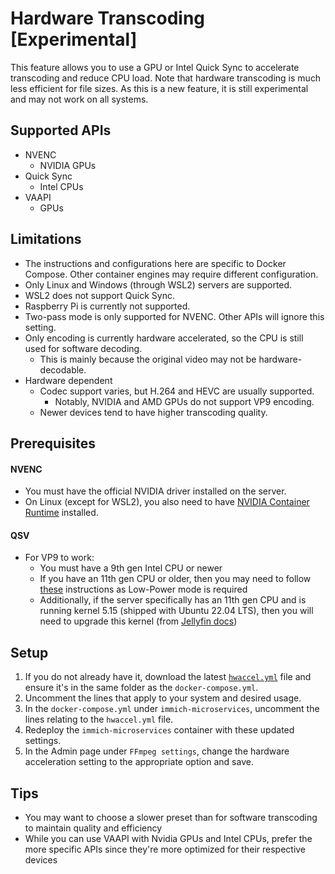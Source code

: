 # Hardware Transcoding [Experimental]

This feature allows you to use a GPU or Intel Quick Sync to accelerate transcoding and reduce CPU load.
Note that hardware transcoding is much less efficient for file sizes.
As this is a new feature, it is still experimental and may not work on all systems.

## Supported APIs

- NVENC
  - NVIDIA GPUs
- Quick Sync
  - Intel CPUs
- VAAPI
  - GPUs

## Limitations

- The instructions and configurations here are specific to Docker Compose. Other container engines may require different configuration.
- Only Linux and Windows (through WSL2) servers are supported.
- WSL2 does not support Quick Sync.
- Raspberry Pi is currently not supported.
- Two-pass mode is only supported for NVENC. Other APIs will ignore this setting.
- Only encoding is currently hardware accelerated, so the CPU is still used for software decoding.
  - This is mainly because the original video may not be hardware-decodable.
- Hardware dependent
  - Codec support varies, but H.264 and HEVC are usually supported.
    - Notably, NVIDIA and AMD GPUs do not support VP9 encoding.
  - Newer devices tend to have higher transcoding quality.

## Prerequisites

#### NVENC

- You must have the official NVIDIA driver installed on the server.
- On Linux (except for WSL2), you also need to have [NVIDIA Container Runtime][nvcr] installed.

#### QSV

- For VP9 to work:
  - You must have a 9th gen Intel CPU or newer
  - If you have an 11th gen CPU or older, then you may need to follow [these][jellyfin-lp] instructions as Low-Power mode is required
  - Additionally, if the server specifically has an 11th gen CPU and is running kernel 5.15 (shipped with Ubuntu 22.04 LTS), then you will need to upgrade this kernel (from [Jellyfin docs][jellyfin-kernel-bug])

## Setup

1. If you do not already have it, download the latest [`hwaccel.yml`][hw-file] file and ensure it's in the same folder as the `docker-compose.yml`.
2. Uncomment the lines that apply to your system and desired usage.
3. In the `docker-compose.yml` under `immich-microservices`, uncomment the lines relating to the `hwaccel.yml` file.
4. Redeploy the `immich-microservices` container with these updated settings.
5. In the Admin page under `FFmpeg settings`, change the hardware acceleration setting to the appropriate option and save.

## Tips

- You may want to choose a slower preset than for software transcoding to maintain quality and efficiency
- While you can use VAAPI with Nvidia GPUs and Intel CPUs, prefer the more specific APIs since they're more optimized for their respective devices

[hw-file]: https://github.com/immich-app/immich/releases/latest/download/hwaccel.yml
[nvcr]: https://github.com/NVIDIA/nvidia-container-runtime/
[jellyfin-lp]: https://jellyfin.org/docs/general/administration/hardware-acceleration/intel/#configure-and-verify-lp-mode-on-linux
[jellyfin-kernel-bug]: https://jellyfin.org/docs/general/administration/hardware-acceleration/intel/#known-issues-and-limitations
